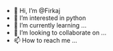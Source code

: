 - 👋 Hi, I’m @Firkaj
- 👀 I’m interested in python
- 🌱 I’m currently learning ...
- 💞️ I’m looking to collaborate on ...
- 📫 How to reach me ...

<!---
Firkaj/Firkaj is a ✨ special ✨ repository because its `README.md` (this file) appears on your GitHub profile.
You can click the Preview link to take a look at your changes.
--->
